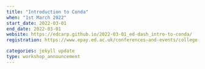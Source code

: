```yaml
---
title: "Introduction to Conda"
when: "1st March 2022"
start_date: 2022-03-01
end_date: 2022-03-01
website: https://edcarp.github.io/2022-03-01_ed-dash_intro-to-conda/
registration: https://www.epay.ed.ac.uk/conferences-and-events/college-of-medicine-and-veterinary-medicine/school-of-molecular-genetic-and-population-health-sciences/igmm/introduction-to-conda

categories: jekyll update
type: workshop_announcement
---  
```

